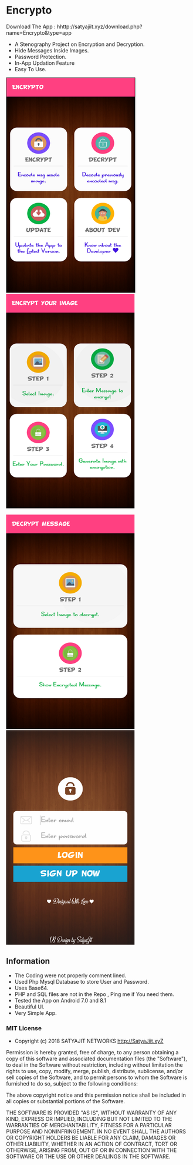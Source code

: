 # Encrypto

Download The App :
hhttp://satyajiit.xyz/download.php?name=Encrypto&type=app

* A Stenography Project on Encryption and Decryption.
* Hide Messages Inside Images.
* Password Protection.
* In-App Updation Feature
* Easy To Use.

<img src="/Screenshots/Encrypto1.jpg" height="583" width="350" border="1px"/>&nbsp;
<img src="/Screenshots/Encrypto2.jpg" height="583" width="350" />&nbsp;

<img src="/Screenshots/Encrypto3.jpg" height="583" width="350" />&nbsp;
<img src="/Screenshots/Encrypto4.jpg" height="583" width="350" />&nbsp;

## Information

* The Coding were not properly comment lined.
* Used Php Mysql Database to store User and Password.
* Uses Base64.
* PHP and SQL files are not in the Repo , Ping me if You need them.
* Tested the App on Android 7.0 and 8.1
* Beautiful UI.
* Very Simple App.




### MIT License

* Copyright (c) 2018 SATYAJIT NETWORKS http://SatyaJiit.xyZ

Permission is hereby granted, free of charge, to any person obtaining a copy
of this software and associated documentation files (the "Software"), to deal
in the Software without restriction, including without limitation the rights
to use, copy, modify, merge, publish, distribute, sublicense, and/or sell
copies of the Software, and to permit persons to whom the Software is
furnished to do so, subject to the following conditions:

The above copyright notice and this permission notice shall be included in all
copies or substantial portions of the Software.

THE SOFTWARE IS PROVIDED "AS IS", WITHOUT WARRANTY OF ANY KIND, EXPRESS OR
IMPLIED, INCLUDING BUT NOT LIMITED TO THE WARRANTIES OF MERCHANTABILITY,
FITNESS FOR A PARTICULAR PURPOSE AND NONINFRINGEMENT. IN NO EVENT SHALL THE
AUTHORS OR COPYRIGHT HOLDERS BE LIABLE FOR ANY CLAIM, DAMAGES OR OTHER
LIABILITY, WHETHER IN AN ACTION OF CONTRACT, TORT OR OTHERWISE, ARISING FROM,
OUT OF OR IN CONNECTION WITH THE SOFTWARE OR THE USE OR OTHER DEALINGS IN THE
SOFTWARE.
